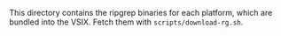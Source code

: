 This directory contains the ripgrep binaries for each platform, which are bundled into the VSIX. Fetch them with `scripts/download-rg.sh`.
